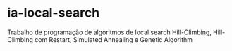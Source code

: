 # ia-local-search
Trabalho de programação de algoritmos de local search Hill-Climbing, Hill-Climbing com Restart, Simulated Annealing e Genetic Algorithm

